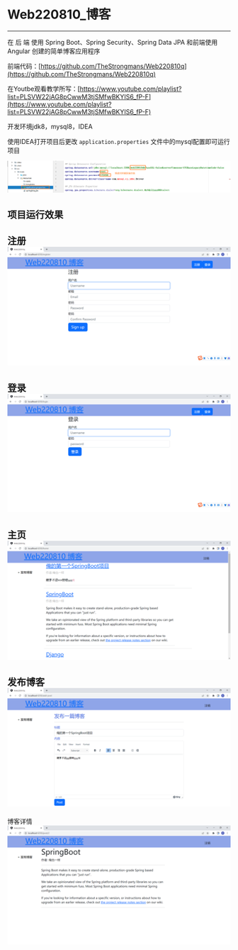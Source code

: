 # Web220810_博客
----------
在 后 端 使用 Spring Boot、Spring Security、Spring Data JPA 和前端使用 Angular 创建的简单博客应用程序

前端代码：[https://github.com/TheStrongmans/Web220810q](https://github.com/TheStrongmans/Web220810q)

在Youtbe观看教学所写：[https://www.youtube.com/playlist?list=PLSVW22jAG8pCwwM3tjSMfwBKYIS6_fP-F](https://www.youtube.com/playlist?list=PLSVW22jAG8pCwwM3tjSMfwBKYIS6_fP-F)

开发环境jdk8，mysql8，IDEA

使用IDEA打开项目后更改 `application.properties` 文件中的mysql配置即可运行项目

![1](https://github.com/TheStrongmans/imgs/blob/master/we220810imgs/%E8%BF%90%E8%A1%8C_%E5%90%8E%E7%AB%AF.png)
  
  
## 项目运行效果  

注册  
![2](https://github.com/TheStrongmans/imgs/blob/master/we220810imgs/%E6%B3%A8%E5%86%8C%E9%A1%B5.png)  
------  
登录  
![3](https://github.com/TheStrongmans/imgs/blob/master/we220810imgs/%E7%99%BB%E5%BD%95%E9%A1%B5.png)  
------  
主页  
![4](https://github.com/TheStrongmans/imgs/blob/master/we220810imgs/%E4%B8%BB%E9%A1%B5%E9%9D%A2.png)  
------  
发布博客  
![5](https://github.com/TheStrongmans/imgs/blob/master/we220810imgs/%E5%8F%91%E5%B8%83%E5%8D%9A%E5%AE%A2.png)  
------  
博客详情  
![6](https://github.com/TheStrongmans/imgs/blob/master/we220810imgs/%E5%8D%9A%E5%AE%A2%E8%AF%A6%E6%83%85%E9%A1%B5.png)  
